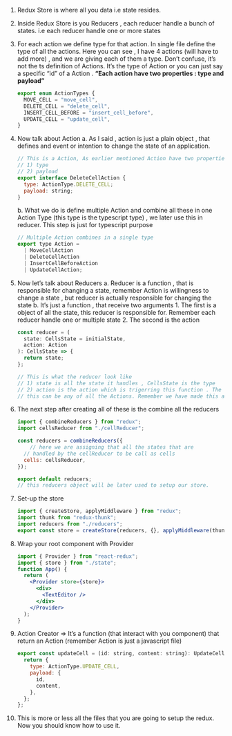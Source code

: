 

1. Redux Store is where all you data i.e state resides.
2. Inside Redux Store is you Reducers , each reducer handle a bunch of states. i.e each reducer handle one or more states
3. For each action we define type for that action. In single file define the type of all the actions. Here you can see , I have 4 actions (will have to add more) , and we are giving each of them a type. Don’t confuse,   it’s not the ts definition of Actions. It’s the type of Action or you can just say  a specific “id” of a Action . **“**Each action have two properties : type and payload**”**
    
    ```jsx
    export enum ActionTypes {
      MOVE_CELL = "move_cell",
      DELETE_CELL = "delete_cell",
      INSERT_CELL_BEFORE = "insert_cell_before",
      UPDATE_CELL = "update_cell",
    }
    ```
    
4. Now talk about Action
    a. As I said , action is just a plain object , that defines and event or intention to change the state of an application.
    
    ```jsx
    // This is a Action, As earlier mentioned Action have two properties
    // 1) type
    // 2) payload
    export interface DeleteCellAction {
      type: ActionType.DELETE_CELL;
      payload: string;
    }
    
    ```
    
    b. What we do is define multiple Action and combine all these in one Action Type (this type is the typescript type) , we later use this in reducer. This step is just for typescript purpose
    
    ```jsx
    // Multiple Action combines in a single type
    export type Action =
      | MoveCellAction
      | DeleteCellAction
      | InsertCellBeforeAction
      | UpdateCellAction;
    ```
    
5. Now let’s talk about Reducers
    a. Reducer is a function , that is responsible for changing a state, remember Action is willingness to change a state , but reducer is actually responsible for changing the state
    b. It’s just a function , that receive two arguments
        1. The first is a object of all the state, this reducer is responsible for. Remember each reducer handle one or multiple state
        2. The second is the action 
    
    ```jsx
    const reducer = (
      state: CellsState = initialState,
      action: Action
    ): CellsState => {
      return state;
    };
    
    // This is what the reducer look like
    // 1) state is all the state it handles , CellsState is the type
    // 2) action is the action which is trigerring this function . The type for 
    // this can be any of all the Actions. Remember we have made this above
    ```
    
6. The next step after creating all of these is the combine all the reducers 
    
    ```jsx
    import { combineReducers } from "redux";
    import cellsReducer from "./cellReducer";
    
    const reducers = combineReducers({
    	// here we are assigning that all the states that are
      // handled by the cellReducer to be call as cells
      cells: cellsReducer,
    });
    
    export default reducers;
    // this reducers object will be later used to setup our store.
    ```
    
7. Set-up the store
    
    ```jsx
    import { createStore, applyMiddleware } from "redux";
    import thunk from "redux-thunk";
    import reducers from "./reducers";
    export const store = createStore(reducers, {}, applyMiddleware(thunk));
    ```
    
8. Wrap your root component with Provider
    
    ```jsx
    import { Provider } from "react-redux";
    import { store } from "./state";
    function App() {
      return (
        <Provider store={store}>
          <div>
            <TextEditor />
          </div>
        </Provider>
      );
    } 
    ```
    

9. Action Creator ⇒ It’s a function (that interact with you component) that return an Action (remember Action is just a javascript file)
    
    ```jsx
    export const updateCell = (id: string, content: string): UpdateCellAction => {
      return {
        type: ActionType.UPDATE_CELL,
        payload: {
          id,
          content,
        },
      };
    };
    ```
    

10. This is more or less all the files that you are going to setup the redux. Now you should know how to use it.

